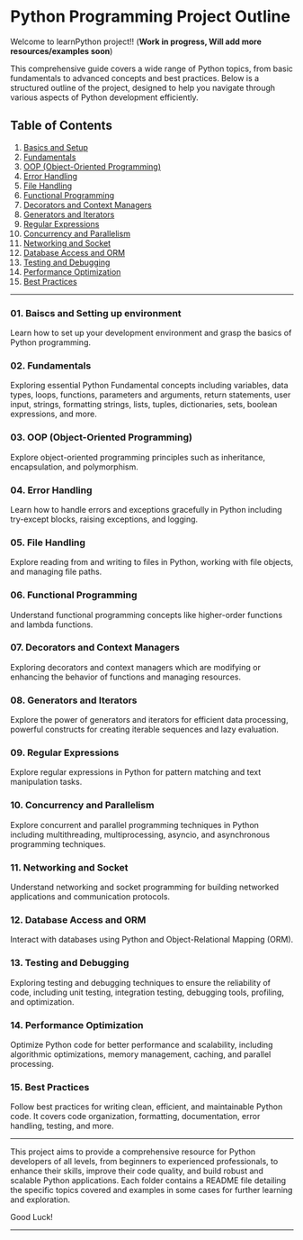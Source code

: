 # Python Programming Project Outline

Welcome to learnPython project!! (**Work in progress, Will add more resources/examples soon**)

This comprehensive guide covers a wide range of Python topics, from basic fundamentals to advanced concepts and best practices. Below is a structured outline of the project, designed to help you navigate through various aspects of Python development efficiently.

## Table of Contents

1. [Basics and Setup](#01-basics-and-setup)
2. [Fundamentals](#02-fundamentals)
3. [OOP (Object-Oriented Programming)](#03-oop-object-oriented-programming)
4. [Error Handling](#04-error-handling)
5. [File Handling](#05-file-handling)
6. [Functional Programming](#06-functional-programming)
7. [Decorators and Context Managers](#07-decorators-and-context-managers)
8. [Generators and Iterators](#08-generators-and-iterators)
9. [Regular Expressions](#09-regular-expressions)
10. [Concurrency and Parallelism](#10-concurrency-and-parallelism)
11. [Networking and Socket](#11-networking-and-socket)
12. [Database Access and ORM](#12-database-access-and-orm)
13. [Testing and Debugging](#13-testing-and-debugging)
14. [Performance Optimization](#14-performance-optimization)
15. [Best Practices](#15-best-practices)

---

### 01. Baiscs and Setting up environment
Learn how to set up your development environment and grasp the basics of Python programming.


### 02. Fundamentals
Exploring essential Python Fundamental concepts including variables, data types, loops, functions, parameters and arguments, return statements, user input, strings, formatting strings, lists, tuples, dictionaries, sets, boolean expressions, and more.


### 03. OOP (Object-Oriented Programming)
Explore object-oriented programming principles such as inheritance, encapsulation, and polymorphism.


### 04. Error Handling
Learn how to handle errors and exceptions gracefully in Python including try-except blocks, raising exceptions, and logging.


### 05. File Handling
Explore reading from and writing to files in Python, working with file objects, and managing file paths.


### 06. Functional Programming
Understand functional programming concepts like higher-order functions and lambda functions.


### 07. Decorators and Context Managers
Exploring decorators and context managers which are modifying or enhancing the behavior of functions and managing resources.


### 08. Generators and Iterators
Explore the power of generators and iterators for efficient data processing, powerful constructs for creating iterable sequences and lazy evaluation.


### 09. Regular Expressions
Explore regular expressions in Python for pattern matching and text manipulation tasks.


### 10. Concurrency and Parallelism
Explore concurrent and parallel programming techniques in Python including multithreading, multiprocessing, asyncio, and asynchronous programming techniques.


### 11. Networking and Socket
Understand networking and socket programming for building networked applications and communication protocols.


### 12. Database Access and ORM
Interact with databases using Python and Object-Relational Mapping (ORM).


### 13. Testing and Debugging
Exploring testing and debugging techniques to ensure the reliability of code, including unit testing, integration testing, debugging tools, profiling, and optimization.


### 14. Performance Optimization
Optimize Python code for better performance and scalability, including algorithmic optimizations, memory management, caching, and parallel processing.


### 15. Best Practices
Follow best practices for writing clean, efficient, and maintainable Python code. It covers code organization, formatting, documentation, error handling, testing, and more.

---

This project aims to provide a comprehensive resource for Python developers of all levels, from beginners to experienced professionals, to enhance their skills, improve their code quality, and build robust and scalable Python applications. Each folder contains a README file detailing the specific topics covered and examples in some cases for further learning and exploration.

Good Luck!

---
 
